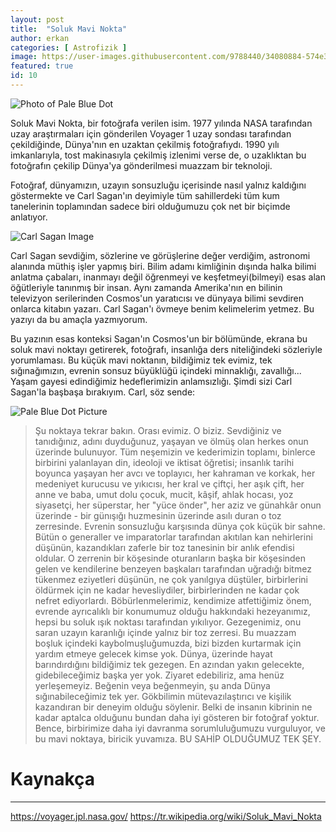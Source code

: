 ```yaml
---
layout: post
title:  "Soluk Mavi Nokta"
author: erkan
categories: [ Astrofizik ]
image: https://user-images.githubusercontent.com/9788440/34080884-574e386a-e345-11e7-9d85-2c302cc5c9c2.png
featured: true
id: 10
---
```

![Photo of Pale Blue Dot](https://user-images.githubusercontent.com/9788440/34080884-574e386a-e345-11e7-9d85-2c302cc5c9c2.png)

Soluk Mavi Nokta, bir fotoğrafa verilen isim. 1977 yılında NASA tarafından uzay araştırmaları için gönderilen Voyager 1 uzay sondası tarafından çekildiğinde, Dünya'nın en uzaktan çekilmiş fotoğrafıydı. 1990 yılı imkanlarıyla, tost makinasıyla çekilmiş 
izlenimi verse de, o uzaklıktan bu fotoğrafın çekilip Dünya'ya gönderilmesi muazzam bir teknoloji. 

Fotoğraf, dünyamızın, uzayın sonsuzluğu içerisinde nasıl yalnız kaldığını göstermekte ve Carl Sagan'ın deyimiyle tüm sahillerdeki 
tüm kum tanelerinin toplamından sadece biri olduğumuzu çok net bir biçimde anlatıyor.

![Carl Sagan Image](https://user-images.githubusercontent.com/9788440/34080000-f6befa1e-e337-11e7-9d92-ed4a500f9f01.jpg)

Carl Sagan sevdiğim, sözlerine ve görüşlerine değer verdiğim, astronomi alanında müthiş işler yapmış biri. Bilim adamı 
kimliğinin dışında halka bilimi anlatma çabaları, inanmayı değil öğrenmeyi ve keşfetmeyi(bilmeyi) esas alan öğütleriyle 
tanınmış bir insan. Aynı zamanda Amerika'nın en bilinin televizyon serilerinden Cosmos'un yaratıcısı ve dünyaya bilimi 
sevdiren onlarca kitabın yazarı. Carl Sagan'ı övmeye benim kelimelerim yetmez. Bu yazıyı da bu amaçla yazmıyorum.

Bu yazının esas konteksi Sagan'ın Cosmos'un bir bölümünde, ekrana bu soluk mavi noktayı getirerek, fotoğrafı, insanlığa ders niteliğindeki
sözleriyle yorumlaması. Bu küçük mavi noktanın, bildiğimiz tek evimiz, tek sığınağımızın, evrenin sonsuz büyüklüğü içindeki minnaklığı, zavallığı...
Yaşam gayesi edindiğimiz hedeflerimizin anlamsızlığı. Şimdi sizi Carl Sagan'la başbaşa bırakıyım. Carl, söz sende:

![Pale Blue Dot Picture](https://user-images.githubusercontent.com/9788440/34080003-fce026c0-e337-11e7-80aa-ad8c236c522d.png)

>Şu noktaya tekrar bakın. Orası evimiz. O biziz. Sevdiğiniz ve tanıdığınız, adını duyduğunuz, yaşayan ve ölmüş olan herkes 
onun üzerinde bulunuyor. Tüm neşemizin ve kederimizin toplamı, binlerce birbirini yalanlayan din, ideoloji ve iktisat 
öğretisi; insanlık tarihi boyunca yaşayan her avcı ve toplayıcı, her kahraman ve korkak, her medeniyet kurucusu ve yıkıcısı, 
her kral ve çiftçi, her aşık çift, her anne ve baba, umut dolu çocuk, mucit, kâşif, ahlak hocası, yoz siyasetçi, her 
süperstar, her "yüce önder", her aziz ve günahkâr onun üzerinde - bir günışığı huzmesinin üzerinde asılı duran o toz 
zerresinde.
Evrenin sonsuzluğu karşısında dünya çok küçük bir sahne. Bütün o generaller ve imparatorlar tarafından akıtılan kan 
nehirlerini düşünün, kazandıkları zaferle bir toz tanesinin bir anlık efendisi oldular. O zerrenin bir köşesinde 
oturanların başka bir köşesinden gelen ve kendilerine benzeyen başkaları tarafından uğradığı bitmez tükenmez eziyetleri 
düşünün, ne çok yanılgıya düştüler, birbirlerini öldürmek için ne kadar hevesliydiler, birbirlerinden ne kadar çok 
nefret ediyorlardı.
Böbürlenmelerimiz, kendimize atfettiğimiz önem, evrende ayrıcalıklı bir konumumuz olduğu hakkındaki hezeyanımız, 
hepsi bu soluk ışık noktası tarafından yıkılıyor. Gezegenimiz, onu saran uzayın karanlığı içinde yalnız bir toz 
zerresi. Bu muazzam boşluk içindeki kaybolmuşluğumuzda, bizi bizden kurtarmak için yardım etmeye gelecek kimse yok.
Dünya, üzerinde hayat barındırdığını bildiğimiz tek gezegen. En azından yakın gelecekte, gidebileceğimiz başka yer 
yok. Ziyaret edebiliriz, ama henüz yerleşemeyiz. Beğenin veya beğenmeyin, şu anda Dünya sığınabileceğimiz tek yer.
Gökbilimin mütevazılaştırıcı ve kişilik kazandıran bir deneyim olduğu söylenir. Belki de insanın kibrinin ne kadar 
aptalca olduğunu bundan daha iyi gösteren bir fotoğraf yoktur. Bence, birbirimize daha iyi davranma sorumluluğumuzu 
vurguluyor, ve bu mavi noktaya, biricik yuvamıza.
BU SAHİP OLDUĞUMUZ TEK ŞEY.


# Kaynakça
-----

https://voyager.jpl.nasa.gov/
https://tr.wikipedia.org/wiki/Soluk_Mavi_Nokta
